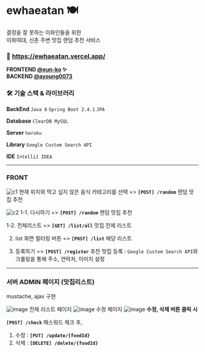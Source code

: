 # ewhaeatan 🍽
결정을 잘 못하는 이화인들을 위한<br>
이화여대, 신촌 주변 맛집 랜덤 추천 서비스


### 🔗 https://ewhaeatan.vercel.app/<br>


**FRONTEND [@eun-ko](https://github.com/eun-ko) ✨<br>**
**BACKEND [@ayoung0073](https://github.com/ayoung0073)**


### 🛠 기술 스택 & 라이브러리

**BackEnd**   ```Java 8``` ```Spring Boot 2.4.1``` ```JPA``` 

**Database**   ```ClearDB MySQL```

**Server** ```heroku```

**Library** ```Google Custom Search API``` 

**IDE** ```IntelliJ IDEA```

---
### FRONT
![c1](https://user-images.githubusercontent.com/69340410/105575548-c6bf0700-5daf-11eb-924c-5eabf2c231dd.jpg)
현재 위치와 먹고 싶지 않은 음식 카테고리를 선택 
=> **```[POST] /random```** 랜덤 맛집 추천

![c2](https://user-images.githubusercontent.com/69340410/105575547-c4f54380-5daf-11eb-9c17-3dd237577999.jpg)
1-1. 다시하기 => **```[POST] /random```** 랜덤 맛집 추천 <br>

1-2. 전체리스트 => **```[GET] /list/all```** 맛집 전체 리스트 <br>

2. list 화면 필터링 버튼 => **```[POST] /list```** 해당 리스트 <br>

3. 등록하기 => **```[POST] /register```** 추천 맛집 등록 : ```Google Custom Search API```와 크롤링을 통해 주소, 연락처, 이미지 설정

---

### 서버 ADMIN 페이지 (맛집리스트)
mustache, ajax 구현

![image](https://user-images.githubusercontent.com/69340410/105575783-6fba3180-5db1-11eb-9c05-132e8363232d.png)
전체 리스트 페이지
![image](https://user-images.githubusercontent.com/69340410/105575806-ab54fb80-5db1-11eb-8053-4b354d10aa8d.png)
수정 페이지
![image](https://user-images.githubusercontent.com/69340410/105575788-79439980-5db1-11eb-9768-a0ba48f62a0c.png)
**수정, 삭제 버튼 클릭 시**

**```[POST] /check```** 패스워드 체크 후,
<br>
1) 수정 : **```[PUT] /update/{foodId}```**
2) 삭제 : **```[DELETE] /delete/{foodId}```**
